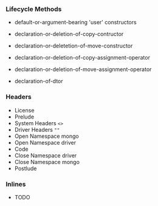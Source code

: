 ### Lifecycle Methods

 - default-or-argument-bearing 'user' constructors

 - declaration-or-deletion-of-copy-contructor
 - declaration-or-deletetion-of-move-constructor

 - declaration-or-deletion-of-copy-assignment-operator
 - declaration-or-deletion-of-move-assignment-operator

 - declaration-of-dtor

### Headers

 - License
 - Prelude
 - System Headers `<>`
 - Driver Headers `""`
 - Open Namespace mongo
 - Open Namespace driver
 -    Code
 - Close Namespace driver
 - Close Namespace mongo
 - Postlude

### Inlines
 - TODO
